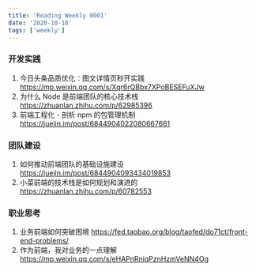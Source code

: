 ```yaml
---
title: 'Reading Weekly 0001'
date: '2020-10-18'
tags: ['weekly']
---
```


### 开发实践

1. 今日头条品质优化：图文详情页秒开实践 https://mp.weixin.qq.com/s/Xqr6rQBbx7XPoBESEFuXJw
2. 为什么 Node 是前端团队的核心技术栈 https://zhuanlan.zhihu.com/p/62985396
3. 前端工程化 - 剖析 npm 的包管理机制 https://juejin.im/post/6844904022080667661

### 团队建设

1. 如何推动前端团队的基础设施建设 https://juejin.im/post/6844904093434019853
2. 小菜前端的技术栈是如何规划和演进的 https://zhuanlan.zhihu.com/p/60782553

### 职业思考

1. 业务前端如何突破困境 https://fed.taobao.org/blog/taofed/do71ct/front-end-problems/
2. 作为前端，我对业务的一点理解 https://mp.weixin.qq.com/s/eHAPnRniqPznHzmVeNN4Og
